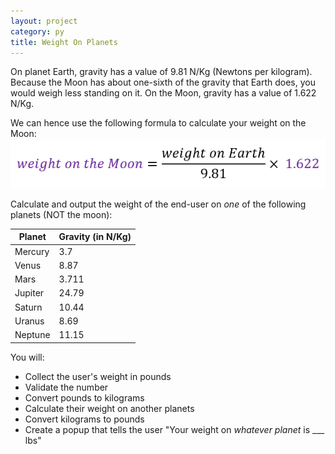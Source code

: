 ```yaml
---
layout: project
category: py
title: Weight On Planets
---
```

On planet Earth, gravity has a value of 9.81 N/Kg (Newtons per kilogram). Because the Moon has about one-sixth of the gravity that Earth does, you would weigh less standing on it. On the Moon, gravity has a value of 1.622 N/Kg.

We can hence use the following formula to calculate your weight on the Moon:
![Weight on the Moon formula](weight-on-the-Moon-formula.png)


Calculate and output the weight of the end-user on *one* of the following planets (NOT the moon):

| Planet | Gravity (in N/Kg) |
|----|----|
| Mercury | 	3.7 |
| Venus | 	8.87 |
| Mars | 	3.711 |
| Jupiter | 	24.79 |
| Saturn | 	10.44 |
| Uranus | 	8.69 |
| Neptune | 	11.15 |


You will:
- Collect the user's weight in pounds
- Validate the number
- Convert pounds to kilograms
- Calculate their weight on another planets
- Convert kilograms to pounds
- Create a popup that tells the user "Your weight on *whatever planet* is ___ lbs"
